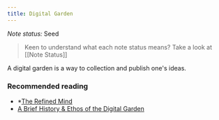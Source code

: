 ```yaml
---
title: Digital Garden
---
```


*Note status:* Seed

> Keen to understand what each note status means? Take a look at [[Note Status]]

A digital garden is a way to collection and publish one's ideas. 

### Recommended reading
* *[The Refined Mind](https://refinedmind.co/digital-garden)
* [A Brief History & Ethos of the Digital Garden](https://maggieappleton.com/garden-history)
